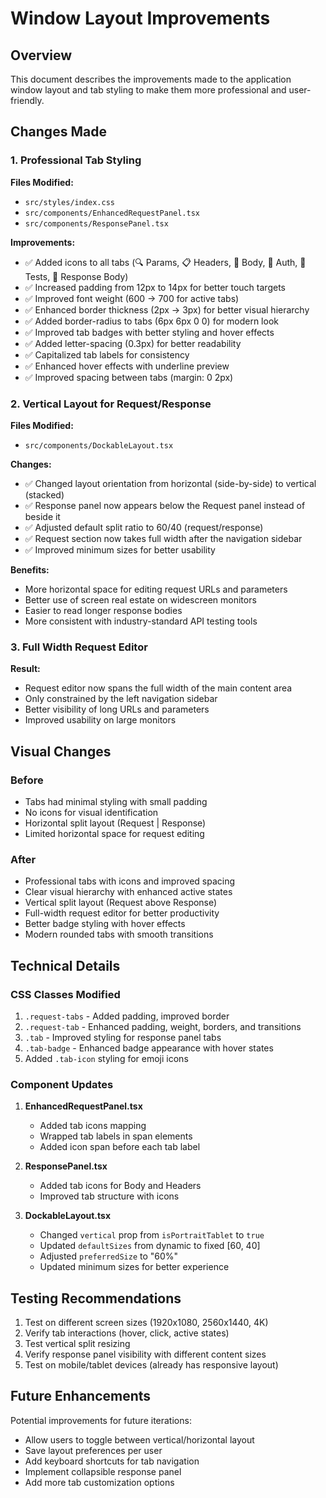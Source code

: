 # Window Layout Improvements

## Overview
This document describes the improvements made to the application window layout and tab styling to make them more professional and user-friendly.

## Changes Made

### 1. Professional Tab Styling
**Files Modified:** 
- `src/styles/index.css`
- `src/components/EnhancedRequestPanel.tsx`
- `src/components/ResponsePanel.tsx`

**Improvements:**
- ✅ Added icons to all tabs (🔍 Params, 📋 Headers, 📝 Body, 🔐 Auth, 🧪 Tests, 📄 Response Body)
- ✅ Increased padding from 12px to 14px for better touch targets
- ✅ Improved font weight (600 → 700 for active tabs)
- ✅ Enhanced border thickness (2px → 3px) for better visual hierarchy
- ✅ Added border-radius to tabs (6px 6px 0 0) for modern look
- ✅ Improved tab badges with better styling and hover effects
- ✅ Added letter-spacing (0.3px) for better readability
- ✅ Capitalized tab labels for consistency
- ✅ Enhanced hover effects with underline preview
- ✅ Improved spacing between tabs (margin: 0 2px)

### 2. Vertical Layout for Request/Response
**Files Modified:**
- `src/components/DockableLayout.tsx`

**Changes:**
- ✅ Changed layout orientation from horizontal (side-by-side) to vertical (stacked)
- ✅ Response panel now appears below the Request panel instead of beside it
- ✅ Adjusted default split ratio to 60/40 (request/response)
- ✅ Request section now takes full width after the navigation sidebar
- ✅ Improved minimum sizes for better usability

**Benefits:**
- More horizontal space for editing request URLs and parameters
- Better use of screen real estate on widescreen monitors
- Easier to read longer response bodies
- More consistent with industry-standard API testing tools

### 3. Full Width Request Editor
**Result:**
- Request editor now spans the full width of the main content area
- Only constrained by the left navigation sidebar
- Better visibility of long URLs and parameters
- Improved usability on large monitors

## Visual Changes

### Before
- Tabs had minimal styling with small padding
- No icons for visual identification
- Horizontal split layout (Request | Response)
- Limited horizontal space for request editing

### After
- Professional tabs with icons and improved spacing
- Clear visual hierarchy with enhanced active states
- Vertical split layout (Request above Response)
- Full-width request editor for better productivity
- Better badge styling with hover effects
- Modern rounded tabs with smooth transitions

## Technical Details

### CSS Classes Modified
1. `.request-tabs` - Added padding, improved border
2. `.request-tab` - Enhanced padding, weight, borders, and transitions
3. `.tab` - Improved styling for response panel tabs
4. `.tab-badge` - Enhanced badge appearance with hover states
5. Added `.tab-icon` styling for emoji icons

### Component Updates
1. **EnhancedRequestPanel.tsx**
   - Added tab icons mapping
   - Wrapped tab labels in span elements
   - Added icon span before each tab label

2. **ResponsePanel.tsx**
   - Added tab icons for Body and Headers
   - Improved tab structure with icons

3. **DockableLayout.tsx**
   - Changed `vertical` prop from `isPortraitTablet` to `true`
   - Updated `defaultSizes` from dynamic to fixed [60, 40]
   - Adjusted `preferredSize` to "60%"
   - Updated minimum sizes for better experience

## Testing Recommendations

1. Test on different screen sizes (1920x1080, 2560x1440, 4K)
2. Verify tab interactions (hover, click, active states)
3. Test vertical split resizing
4. Verify response panel visibility with different content sizes
5. Test on mobile/tablet devices (already has responsive layout)

## Future Enhancements

Potential improvements for future iterations:
- Allow users to toggle between vertical/horizontal layout
- Save layout preferences per user
- Add keyboard shortcuts for tab navigation
- Implement collapsible response panel
- Add more tab customization options
